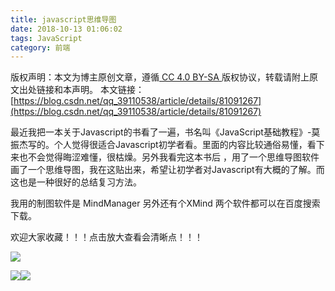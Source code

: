 ```yaml
---
title: javascript思维导图
date: 2018-10-13 01:06:02
tags: JavaScript
category: 前端
---
```

 [ ](http://creativecommons.org/licenses/by-sa/4.0/) 版权声明：本文为博主原创文章，遵循[ CC 4.0 BY-SA ](http://creativecommons.org/licenses/by-sa/4.0/)版权协议，转载请附上原文出处链接和本声明。  本文链接：[https://blog.csdn.net/qq_39110538/article/details/81091267](https://blog.csdn.net/qq_39110538/article/details/81091267)   
    
   最近我把一本关于Javascript的书看了一遍，书名叫《JavaScript基础教程》-莫振杰写的。个人觉得很适合Javascript初学者看。里面的内容比较通俗易懂，看下来也不会觉得晦涩难懂，很枯燥。另外我看完这本书后 ，用了一个思维导图软件画了一个思维导图，我在这贴出来，希望让初学者对Javascript有大概的了解。而这也是一种很好的总结复习方法。

 我用的制图软件是 MindManager 另外还有个XMind 两个软件都可以在百度搜索下载。

 欢迎大家收藏！！！点击放大查看会清晰点！！！

 ![](https://img-blog.csdn.net/20180308131239212)

 ![](https://img-blog.csdn.net/20180307235543996)![](https://img-blog.csdn.net/20180307235551344)

   
 